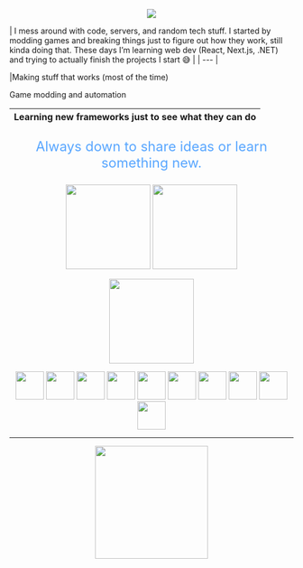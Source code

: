 <p align="center">
  <img src="https://readme-typing-svg.herokuapp.com??font=Montserrat&weight=600&size=32&duration=3000&color=2DBA4E&center=true&vCenter=true&width=750&lines=Hi+there!+%F0%9F%91%8B;I'm+Mihai;Welcome+to+my+Github+profile!;I'm+a+tech+enthusiast+and+code+explorer." />
</p>


| I mess around with code, servers, and random tech stuff.
I started by modding games and breaking things just to figure out how they work, still kinda doing that.
These days I’m learning web dev (React, Next.js, .NET) and trying to actually finish the projects I start 😅 |
| --- |


<p align="center">


|Making stuff that works (most of the time)

Game modding and automation

Learning new frameworks just to see what they can do|
| --- |
</p>
<p align="center" style="font-size: 24px; color: #58A6FF; animation: fadeIn 3s ease-out;">
  Always down to share ideas or learn something new.
</p>

<p align="center">
  <img src="https://github-readme-stats.vercel.app/api?username=mihaicm93&show_icons=true&theme=github_dark&hide_border=true" style="height: 150px; width: auto;" />
  <img src="https://github-readme-stats.vercel.app/api/top-langs/?username=mihaicm93&layout=donut&theme=github_dark&hide_border=true" style="height: 150px; width: auto;" />
</p>

<p align="center">
  <img src="https://github-profile-summary-cards.vercel.app/api/cards/profile-details?username=mihaicm93&theme=transparent&hide_border=true" style="height: 150px; width: auto;" />
</p>






<p align="center">
  <img src="https://skillicons.dev/icons?i=html" width="50" />
  <img src="https://skillicons.dev/icons?i=css" width="50" />
  <img src="https://skillicons.dev/icons?i=js" width="50" />
  <img src="https://skillicons.dev/icons?i=python" width="50" />
  <img src="https://skillicons.dev/icons?i=react" width="50" />
  <img src="https://skillicons.dev/icons?i=nextjs" width="50" />
  <img src="https://skillicons.dev/icons?i=vercel" width="50" />
  <img src="https://skillicons.dev/icons?i=dotnet" width="50" />
  <img src="https://skillicons.dev/icons?i=blazor" width="50" />
  <img src="https://skillicons.dev/icons?i=csharp" width="50" />
</p>


***

<p align="center">
<img src="https://i.imgur.com/BoCu2Ve.gif?raw=true" width="200" align="center" />
</p>


